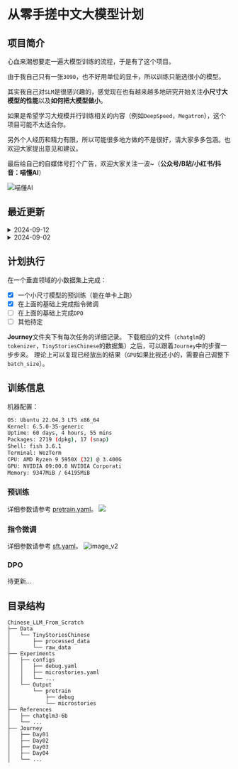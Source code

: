 # 从零手搓中文大模型计划

## 项目简介

心血来潮想要走一遍大模型训练的流程，于是有了这个项目。

由于我自己只有一张`3090`，也不好用单位的显卡，所以训练只能选很小的模型。

其实我自己对`SLM`是很感兴趣的，感觉现在也有越来越多地研究开始关注**小尺寸大模型的性能**以及**如何把大模型做小**。

如果是希望学习大规模并行训练相关的内容（例如`DeepSpeed`，`Megatron`），这个项目可能不太适合你。

另外个人经历和精力有限，所以可能很多地方做的不是很好，请大家多多包涵。也欢迎大家提出意见和建议。

最后给自己的自媒体号打个广告，欢迎大家关注一波~（**公众号/B站/小红书/抖音：喵懂AI**）

![喵懂AI](https://erxuanyi-1257355350.cos.ap-beijing.myqcloud.com/202409021559863.png)

## 最近更新
<details>
  <summary>2024-09-12</summary>
  上传了`Day07`-`Day09`的预训练代码（`Jupyter Notebook`）：

- `Day07`: `SFT`数据构建
- `Day08`: `SFT`训练相关知识点调研
- `Day09`: `SFT`训练及效果测试
</details>

<details>
  <summary>2024-09-02</summary>
  上传了`Day01`-`Day05`的预训练代码（`Jupyter Notebook`）：

- `Day01`: 项目调研
- `Day02`: `Tokenizer`分词
- `Day03`: 数据预处理
- `Day04`: 模型搭建和预训练启动
- `Day05`: 预训练效果测试
</details>

## 计划执行
在一个垂直领域的小数据集上完成：
- [x] 一个小尺寸模型的预训练（能在单卡上跑）
- [x] 在上面的基础上完成指令微调
- [ ] 在上面的基础上完成`DPO`
- [ ] 其他待定

**Journey**文件夹下有每次任务的详细记录。
下载相应的文件（`chatglm`的`tokenizer`，`TinyStoriesChinese`的数据集）之后，可以跟着`Journey`中的步骤一步步来。
理论上可以复现已经放出的结果（`GPU`如果比我还小的，需要自己调整下`batch_size`）。

## 训练信息
机器配置：
```bash
OS: Ubuntu 22.04.3 LTS x86_64
Kernel: 6.5.0-35-generic
Uptime: 60 days, 4 hours, 55 mins
Packages: 2719 (dpkg), 17 (snap)
Shell: fish 3.6.1
Terminal: WezTerm
CPU: AMD Ryzen 9 5950X (32) @ 3.400G
GPU: NVIDIA 09:00.0 NVIDIA Corporati
Memory: 9347MiB / 64195MiB
```
### 预训练
详细参数请参考 [pretrain.yaml](./Experiments/configs/microstories/pretrain.yaml)。
![](https://erxuanyi-1257355350.cos.ap-beijing.myqcloud.com/image.png)

### 指令微调
详细参数请参考 [sft.yaml](./Experiments/configs/microstories/sft.yaml)。
![image_v2](https://erxuanyi-1257355350.cos.ap-beijing.myqcloud.com/image_v2.png)

### DPO
待更新...

## 目录结构

```
Chinese_LLM_From_Scratch
├── Data
│   └── TinyStoriesChinese
│       ├── processed_data
│       └── raw_data
├── Experiments
│   ├── configs
│   │   ├── debug.yaml
│   │   ├── microstories.yaml
│   │   └── ...
│   └── Output
│       └── pretrain
│           ├── debug
│           └── microstories
├── References
│   ├── chatglm3-6b
│   └── ...
├── Journey
│   ├── Day01
│   ├── Day02
│   ├── Day03
│   ├── Day04
│   └── ...
```
